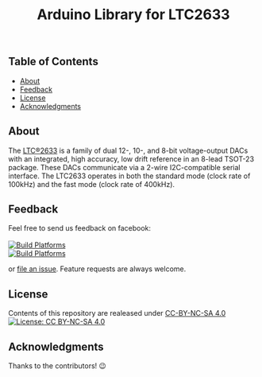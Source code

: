 <h1 align="center"> Arduino Library for LTC2633 </h1> <br>

## Table of Contents

- [About](#About)
- [Feedback](#feedback)
- [License](#license)
- [Acknowledgments](#acknowledgments)


## About

The [LTC®2633](http://www.linear.com/product/LTC2633) is a family of dual 12-, 10-, and 8-bit voltage-output DACs with an integrated, high accuracy, low drift reference in an 8-lead TSOT-23 package.
These DACs communicate via a 2-wire I2C-compatible serial interface. The LTC2633 operates in both the standard mode (clock rate of 100kHz) and the fast mode (clock rate of 400kHz).


## Feedback
Feel free to send us feedback on facebook:
<br><br>
 [![Build Platforms](https://img.shields.io/badge/id-Tamojit-54C7EC.svg?style=for-the-badge)](https://www.facebook.com/saha.tamojit/)<br>
 [![Build Platforms](https://img.shields.io/badge/id-Sandeepan-54C7EC.svg?style=for-the-badge)](https://www.facebook.com/sengupta.sandeepan/)
<p> 
or <a href ="https://github.com/TamojitSaha/LTC2633/issues/new/">file an issue</a>. Feature requests are always welcome.</p>

## License
Contents of this repository are realeased under [CC-BY-NC-SA 4.0](./LICENSE.md) <br>
[![License: CC BY-NC-SA 4.0](https://licensebuttons.net/l/by-nc-sa/4.0/88x31.png)](https://creativecommons.org/licenses/by-nc-sa/4.0/)

## Acknowledgments

Thanks to the contributors! :wink:

